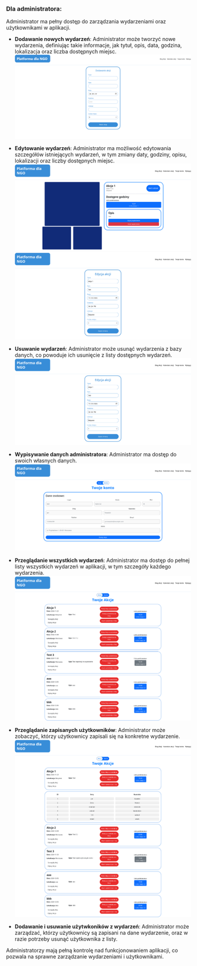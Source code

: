 ### Dla administratora:

Administrator ma pełny dostęp do zarządzania wydarzeniami oraz użytkownikami w aplikacji.
- **Dodawanie nowych wydarzeń**: Administrator może tworzyć nowe wydarzenia, definiując takie informacje, jak tytuł, opis, data, godzina, lokalizacja oraz liczba dostępnych miejsc.
  ![brak](administrator-nowa-akcja.png)
- **Edytowanie wydarzeń**: Administrator ma możliwość edytowania szczegółów istniejących wydarzeń, w tym zmiany daty, godziny, opisu, lokalizacji oraz liczby dostępnych miejsc.
   ![brak](administrator-szczegoly-akcji.png)
   ![brak](administrator-edycja-akcji.png)
- **Usuwanie wydarzeń**: Administrator może usunąć wydarzenia z bazy danych, co powoduje ich usunięcie z listy dostępnych wydarzeń.
   ![brak](administrator-edycja-akcji.png)

- **Wypisywanie danych administratora**: Administrator ma dostęp do swoich własnych danych.
   ![brak](administrator-konto.png)
- **Przeglądanie wszystkich wydarzeń**: Administrator ma dostęp do pełnej listy wszystkich wydarzeń w aplikacji, w tym szczegóły każdego wydarzenia.
   ![brak](administrator-akcje.png)
- **Przeglądanie zapisanych użytkowników**: Administrator może zobaczyć, którzy użytkownicy zapisali się na konkretne wydarzenie.
   ![brak](administrator-akcje-lista-uczestnikow.png)

- **Dodawanie i usuwanie użytwkoników z wydarzeń**: Administrator może zarządzać, którzy użytkownicy są zapisani na dane wydarzenie, oraz w razie potrzeby usunąć użytkownika z listy.

Administratorzy mają pełną kontrolę nad funkcjonowaniem aplikacji, co pozwala na sprawne zarządzanie wydarzeniami i użytkownikami.
